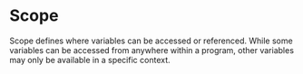 # Scope

Scope defines where variables can be accessed or referenced. While some variables can be accessed from anywhere within a program, other variables may only be available in a specific context.